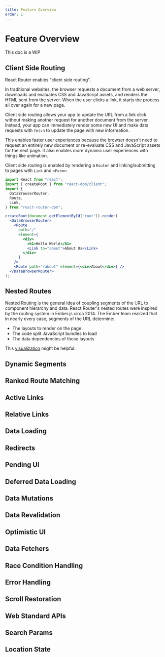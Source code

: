 ```yaml
---
title: Feature Overview
order: 1
---
```


# Feature Overview

<docs-info>This doc is a WIP</docs-info>

## Client Side Routing

React Router enables "client side routing".

In traditional websites, the browser requests a document from a web server, downloads and evaluates CSS and JavaScript assets, and renders the HTML sent from the server. When the user clicks a link, it starts the process all over again for a new page.

Client side routing allows your app to update the URL from a link click without making another request for another document from the server. Instead, your app can immediately render some new UI and make data requests with `fetch` to update the page with new information.

This enables faster user experiences because the browser doesn't need to request an entirely new document or re-evaluate CSS and JavaScript assets for the next page. It also enables more dynamic user experiences with things like animation.

Client side routing is enabled by rendering a `Router` and linking/submitting to pages with `Link` and `<Form>`:

```jsx [10,16]
import React from "react";
import { createRoot } from "react-dom/client";
import {
  DataBrowserRouter,
  Route,
  Link,
} from "react-router-dom";

createRoot(document.getElementById("root")).render(
  <DataBrowserRouter>
    <Route
      path="/"
      element={
        <div>
          <h1>Hello World</h1>
          <Link to="about">About Us</Link>
        </div>
      }
    />
    <Route path="/about" element={<div>About</div>} />
  </DataBrowserRouter>
);
```

## Nested Routes

Nested Routing is the general idea of coupling segments of the URL to component hierarchy and data. React Router's nested routes were inspired by the routing system in Ember.js circa 2014. The Ember team realized that in nearly every case, segments of the URL determine:

- The layouts to render on the page
- The code split JavaScript bundles to load
- The data dependencies of those layouts

This [visualization](https://remix.run/_docs/routing) might be helpful.

## Dynamic Segments

## Ranked Route Matching

## Active Links

## Relative Links

## Data Loading

## Redirects

## Pending UI

## Deferred Data Loading

## Data Mutations

## Data Revalidation

## Optimistic UI

## Data Fetchers

## Race Condition Handling

## Error Handling

## Scroll Restoration

## Web Standard APIs

## Search Params

## Location State
